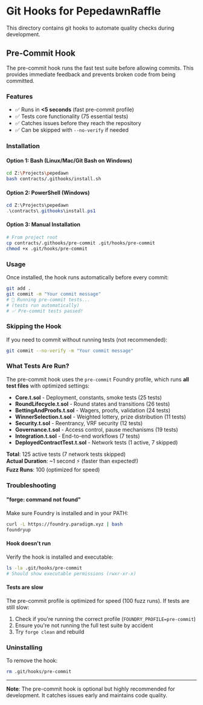 # Git Hooks for PepedawnRaffle

This directory contains git hooks to automate quality checks during development.

## Pre-Commit Hook

The pre-commit hook runs the fast test suite before allowing commits. This provides immediate feedback and prevents broken code from being committed.

### Features
- ✅ Runs in **<5 seconds** (fast pre-commit profile)
- ✅ Tests core functionality (75 essential tests)
- ✅ Catches issues before they reach the repository
- ✅ Can be skipped with `--no-verify` if needed

### Installation

#### Option 1: Bash (Linux/Mac/Git Bash on Windows)
```bash
cd Z:\Projects\pepedawn
bash contracts/.githooks/install.sh
```

#### Option 2: PowerShell (Windows)
```powershell
cd Z:\Projects\pepedawn
.\contracts\.githooks\install.ps1
```

#### Option 3: Manual Installation
```bash
# From project root
cp contracts/.githooks/pre-commit .git/hooks/pre-commit
chmod +x .git/hooks/pre-commit
```

### Usage

Once installed, the hook runs automatically before every commit:

```bash
git add .
git commit -m "Your commit message"
# 🧪 Running pre-commit tests...
# (tests run automatically)
# ✅ Pre-commit tests passed!
```

### Skipping the Hook

If you need to commit without running tests (not recommended):

```bash
git commit --no-verify -m "Your commit message"
```

### What Tests Are Run?

The pre-commit hook uses the `pre-commit` Foundry profile, which runs **all test files** with optimized settings:

- **Core.t.sol** - Deployment, constants, smoke tests (25 tests)
- **RoundLifecycle.t.sol** - Round states and transitions (26 tests)
- **BettingAndProofs.t.sol** - Wagers, proofs, validation (24 tests)
- **WinnerSelection.t.sol** - Weighted lottery, prize distribution (11 tests)
- **Security.t.sol** - Reentrancy, VRF security (12 tests)
- **Governance.t.sol** - Access control, pause mechanisms (19 tests)
- **Integration.t.sol** - End-to-end workflows (7 tests)
- **DeployedContractTest.t.sol** - Network tests (1 active, 7 skipped)

**Total**: 125 active tests (7 network tests skipped)  
**Actual Duration**: ~1 second ⚡ (faster than expected!)  
**Fuzz Runs**: 100 (optimized for speed)

### Troubleshooting

#### "forge: command not found"
Make sure Foundry is installed and in your PATH:
```bash
curl -L https://foundry.paradigm.xyz | bash
foundryup
```

#### Hook doesn't run
Verify the hook is installed and executable:
```bash
ls -la .git/hooks/pre-commit
# Should show executable permissions (rwxr-xr-x)
```

#### Tests are slow
The pre-commit profile is optimized for speed (100 fuzz runs). If tests are still slow:
1. Check if you're running the correct profile (`FOUNDRY_PROFILE=pre-commit`)
2. Ensure you're not running the full test suite by accident
3. Try `forge clean` and rebuild

### Uninstalling

To remove the hook:
```bash
rm .git/hooks/pre-commit
```

---

**Note**: The pre-commit hook is optional but highly recommended for development. It catches issues early and maintains code quality.

